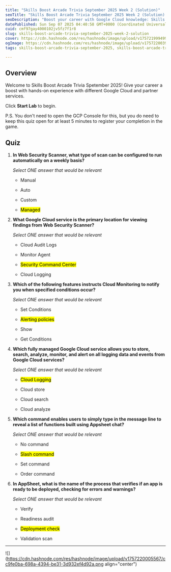 ```yaml
---
title: "Skills Boost Arcade Trivia September 2025 Week 2 (Solution)"
seoTitle: "Skills Boost Arcade Trivia September 2025 Week 2 (Solution) "
seoDescription: "Boost your career with Google Cloud knowledge: Skills Boost Arcade Trivia September 2025 solutions guide"
datePublished: Sun Sep 07 2025 04:40:58 GMT+0000 (Coordinated Universal Time)
cuid: cmf97gay4000102jv5fz7f1r8
slug: skills-boost-arcade-trivia-september-2025-week-2-solution
cover: https://cdn.hashnode.com/res/hashnode/image/upload/v1757219994991/84aeb9d5-b1dc-49a8-9d13-7236f3813af5.png
ogImage: https://cdn.hashnode.com/res/hashnode/image/upload/v1757220039789/5943bb66-ae94-4791-ba21-5f33e26bfe22.png
tags: skills-boost-arcade-trivia-september-2025, skills-boost-arcade-trivia-september-2025-week-2-solution, skills-boost-arcade-trivia-september-2025-week-2

---
```


## Overview

Welcome to Skills Boost Arcade Trivia Spetember 2025! Give your career a boost with hands-on experience with different Google Cloud and partner services.

Click **Start Lab** to begin.

P.S. You don't need to open the GCP Console for this, but you do need to keep this quiz open for at least 5 minutes to register your completion in the game.

## Quiz

1. **In Web Security Scanner, what type of scan can be configured to run automatically on a weekly basis?**
    
    *Select ONE answer that would be relevant*
    
    * Manual
        
    * Auto
        
    * Custom
        
    * <mark>Managed</mark>
        
2. **What Google Cloud service is the primary location for viewing findings from Web Security Scanner?**
    
    *Select ONE answer that would be relevant*
    
    * Cloud Audit Logs
        
    * Monitor Agent
        
    * <mark>Security Command Center</mark>
        
    * Cloud Logging
        
3. **Which of the following features instructs Cloud Monitoring to notify you when specified conditions occur?**
    
    *Select ONE answer that would be relevant*
    
    * Set Conditions
        
    
    * <mark>Alerting policies</mark>
        
    * Show
        
    * Get Conditions
        
4. **Which fully managed Google Cloud service allows you to store, search, analyze, monitor, and alert on all logging data and events from Google Cloud services?**
    
    *Select ONE answer that would be relevant*
    
    * <mark>Cloud Logging</mark>
        
    * Cloud store
        
    * Cloud search
        
    * Cloud analyze
        
5. **Which command enables users to simply type in the message line to reveal a list of functions built using Appsheet chat?**
    
    *Select ONE answer that would be relevant*
    
    * No command
        
    * <mark>Slash command</mark>
        
    * Set command
        
    * Order command
        
6. **In AppSheet, what is the name of the process that verifies if an app is ready to be deployed, checking for errors and warnings?**
    
    *Select ONE answer that would be relevant*
    
    * Verify
        
    * Readiness audit
        
    * <mark>Deployment check</mark>
        
    * Validation scan
        

---

![](https://cdn.hashnode.com/res/hashnode/image/upload/v1757220005567/cc9fe0ba-698a-4394-be31-3d932ef4d92a.png align="center")